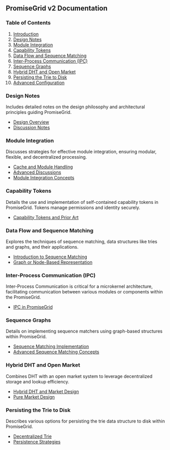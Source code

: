 ## PromiseGrid v2 Documentation

### Table of Contents

1. [Introduction](#introduction)
2. [Design Notes](#design-notes)
3. [Module Integration](#module-integration)
4. [Capability Tokens](#capability-tokens)
5. [Data Flow and Sequence Matching](#data-flow-and-sequence-matching)
6. [Inter-Process Communication (IPC)](#inter-process-communication-ipc)
7. [Sequence Graphs](#sequence-graphs)
8. [Hybrid DHT and Open Market](#hybrid-dht-and-open-market)
9. [Persisting the Trie to Disk](#persisting-the-trie-to-disk)
10. [Advanced Configuration](#advanced-configuration)

### Design Notes

Includes detailed notes on the design philosophy and architectural principles guiding PromiseGrid. 

- [Design Overview](./doc/00.md)
- [Discussion Notes](./doc/01.md)

### Module Integration

Discusses strategies for effective module integration, ensuring modular, flexible, and decentralized processing.

- [Cache and Module Handling](./doc/02.md)
- [Advanced Discussions](./doc/03.md)
- [Module Integration Concepts](./doc/04.md)

### Capability Tokens

Details the use and implementation of self-contained capability tokens in PromiseGrid. Tokens manage permissions and identity securely.

- [Capability Tokens and Prior Art](./doc/150-capability-tokens.md)

### Data Flow and Sequence Matching

Explores the techniques of sequence matching, data structures like tries and graphs, and their applications.

- [Introduction to Sequence Matching](./doc/200-sequence.md)
- [Graph or Node-Based Representation](./doc/210-sequence-graph.md)

### Inter-Process Communication (IPC)

Inter-Process Communication is critical for a microkernel architecture, facilitating communication between various modules or components within the PromiseGrid.

- [IPC in PromiseGrid](./doc/320-ipc.md)

### Sequence Graphs

Details on implementing sequence matchers using graph-based structures within PromiseGrid.

- [Sequence Matching Implementation](./doc/220-graph.md)
- [Advanced Sequence Matching Concepts](./doc/221-graph.md)

### Hybrid DHT and Open Market

Combines DHT with an open market system to leverage decentralized storage and lookup efficiency.

- [Hybrid DHT and Market Design](./doc/343-dht.md)
- [Pure Market Design](./doc/344-market.md)

### Persisting the Trie to Disk

Describes various options for persisting the trie data structure to disk within PromiseGrid.

- [Decentralized Trie](./doc/345-dtrie.md)
- [Persistence Strategies](./doc/346-persist.md)
